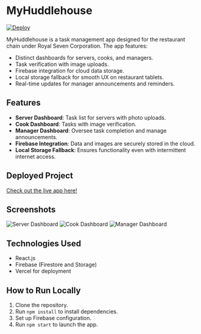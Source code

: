 # MyHuddlehouse

[![Deploy](https://img.shields.io/badge/deployed-vercel-green.svg)](https://my-huddle-house.vercel.app/)

MyHuddlehouse is a task management app designed for the restaurant chain under Royal Seven Corporation. The app features:

- Distinct dashboards for servers, cooks, and managers.
- Task verification with image uploads.
- Firebase integration for cloud data storage.
- Local storage fallback for smooth UX on restaurant tablets.
- Real-time updates for manager announcements and reminders.

## Features

- **Server Dashboard**: Task list for servers with photo uploads.
- **Cook Dashboard**: Tasks with image verification.
- **Manager Dashboard**: Oversee task completion and manage announcements.
- **Firebase Integration**: Data and images are securely stored in the cloud.
- **Local Storage Fallback**: Ensures functionality even with intermittent internet access.

## Deployed Project

[Check out the live app here!](https://my-huddle-house.vercel.app/)

## Screenshots
![Server Dashboard](https://link-to-image-server-dashboard.png)
![Cook Dashboard](https://link-to-image-cook-dashboard.png)
![Manager Dashboard](https://link-to-image-manager-dashboard.png)

## Technologies Used

- React.js
- Firebase (Firestore and Storage)
- Vercel for deployment

## How to Run Locally

1. Clone the repository.
2. Run `npm install` to install dependencies.
3. Set up Firebase configuration.
4. Run `npm start` to launch the app.

